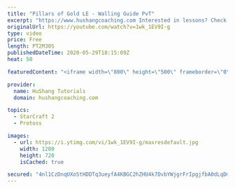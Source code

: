 ```yaml
---
title: "Pillars of Gold LE - Walling Guide PvT"
excerpt: "https://www.hushangcoaching.com Interested in lessons? Check out the website for more information ------------------------------------------------------------------------------------------------------- Want to support HuShang Tutorials directly? Patreon is a website where you can contribute a monthly"
originalUrl: https://youtube.com/watch?v=1wk_1EV9I-g
type: video
price: Free
length: PT2M30S
publishedDateTime: 2020-05-29T18:15:09Z
heat: 50

featuredContent: "<iframe width=\"800\" height=\"500\" frameborder=\"0\" src=\"https://www.youtube.com/embed/1wk_1EV9I-g\" allow=\"accelerometer; autoplay; encrypted-media; gyroscope; picture-in-picture\" allowfullscreen></iframe>"

provider:
  name: HuShang Tutorials
  domain: hushangcoaching.com

topics:
  - StarCraft 2
  - Protoss

images:
  - url: https://i.ytimg.com/vi/1wk_1EV9I-g/maxresdefault.jpg
    width: 1280
    height: 720
    isCached: true

secured: "4nl1CzDnqUXoStHDDTq3ueyfA4KBGC2hZHU4k7DvbYWjgrFrIpgjfbA0dLqDmPeZnUbuFK/izC3be7a6CyDyjXnlJfvCjaPkK9fzL6FhTgR76ReXM85srHMucbxcx2GPMCNZOJHvqHf3aa9AGXEUMJSEhppZaDuqEifSKNR8aeU6tcC+gCATg0cpKkPRsW5OZq37euD3fU0it4LI8zcnL9Mfm7y3HO9VrwkcYSDQ4WsT8TJAFscAPkQYBO8HqA/xwP2hTHi6W8W5+IOUK30St8/NYLEuGO6KSN+TcdF4VDDb7VcD2PxTetlZBZG1qwnZ6x9O2cdz6uyq+1LFCRXcVYlul9/SVhYMHwq4RvDacNRDMhpPZgCji1fGr/qSr+7ymBWL0KJIC71JnNr6pYYdoh+7kM5hlcnB4iqnG3lX5Vo=;LFf3zvOmcy60uXMu/EEFlA=="
---
```


